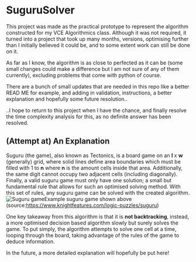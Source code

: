 # SuguruSolver
This project was made as the practical prototype to represent the algorithm constructed for my VCE Algorithmics class. Although it was not required, it turned into a project that took up many months, versions, optimising further than I initially believed it could be, and to some extent work can still be done on it. 

As far as I know, the algorithm is as close to perfected as it can be (some small changes could make a difference but I am not sure of any of them currently), excluding problems that come with python of course.

There are a bunch of small updates that are needed in this repo like a better READ ME for example, and adding in validation, instructions, a better explanation and hopefully some future resolution..

..I hope to return to this project when I have the chance, and finally resolve the time complexity analysis for this, as no definite answer has been resolved.

## (Attempt at) An Explanation
Suguru (the game), also known as Tectonics, is a board game on an **l** x **w** (generally) grid, where solid lines define area boundaries which must be filled with 1 to **n** where **n** is the amount cells inside that area. Additionally, the same digit cannot occupy two adjacent cells (including diagonally). Finally, a valid suguru game must only have one solution; a small but fundamental rule that allows for such an optimised solving method.
With this set of rules, any suguru game can be solved with the created algorithm.
![Suguru game](https://images.squarespace-cdn.com/content/v1/52711462e4b0932c24aa05ae/1563529211468-I4XWA7AC3AZVQ93GMU0M/image-asset.png?format=2500w)Example suguru game shown above (source:https://www.knightfeatures.com/logic-puzzles/suguru)

One key takeaway from this algorithm is that it is **not backtracking**, instead, a more optimised decision based algorithm slowly but surely solves the game.
To put simply, the algorithm attempts to solve one cell at a time, looping through the board, taking advantage of the rules of the game to deduce information.

In the future, a more detailed explanation will hopefully be put here!
